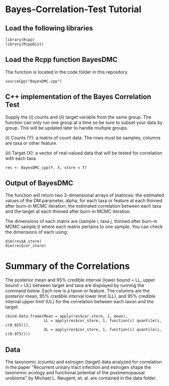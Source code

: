# Bayes-Correlation-Test Tutorial


## Load the following libraries
```
library(Rcpp)
library(RcppDist)
```

## Load the Rcpp function BayesDMC

The function is located in the code folder in this repository.

```
sourceCpp("BayesDMC.cpp")
```


## C++ implementation of the Bayes Correlation Test

Supply the (i) counts and (ii) target variable from the same group. The function can only run one group at a time so be sure to subset your data by group.  This will be updated later to handle multiple groups.  

(i) Counts (Y): a matrix of count data.  The rows must be samples; columns are taxa or other feature.

(ii) Target (X): a vector of real-valued data that will be tested for correlation with each taxa.

```
res <- BayesDMC_cpp(Y, X, store = T)
```

## Output of BayesDMC

The function will return two 3-dimensional arrays of matrices: the estimated values of the DM parameter, alpha, for each taxa or feature at each thinned after burn-in MCMC iteration; the estimated correlation between each taxa and the target at each thinned after burn-in MCMC iteration.

The dimensions of each matrix are (sample i, taxa j, thinned after burn-in MCMC sample t) where each matrix pertains to one sample. You can check the dimensions of each using:
```
dim(res$A_store)
dim(res$cor_store)
```

# Summary of the Correlations
The posterior mean and 95% credible interval (lower bound = LL, upper bound = UL) between target and taxa are displayed by running the command below.  Each row is a taxon or feature.   The columns are the posterior mean, 95% credible interval lower limit (LL), and 95% credible interval upper limit (UL) for the correlation between each taxon and the target.

```
cbind.data.frame(Mean = apply(res$cor_store, 1, mean),
                 LL = apply(res$cor_store, 1, function(i) quantile(i, c(0.025))),
                 UL = apply(res$cor_store, 1, function(i) quantile(i, c(0.975))))
```

## Data
The taxonomic (counts) and estrogen (target) data analyzed for correlation in the paper "Recurrent urinary tract infection and estrogen shape the taxonomic ecology and functional potential of the postmenopausal urobiome" by Michael L. Neugent, et. al. are contained in the data folder.
